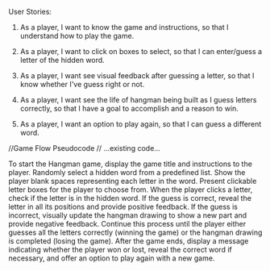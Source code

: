 User Stories:

1. As a player, I want to know the game and instructions, so that I understand how to play the game.

2. As a player, I want to click on boxes to select, so that I can enter/guess a letter of the hidden word.

3. As a player, I want see visual feedback after guessing a letter, so that I know whether I've guess right or not.

4. As a player, I want see the life of hangman being built as I guess letters correctly, so that I have a goal to accomplish and a reason to win.

5. As a player, I want an option to play again, so that I can guess a different word.


//Game Flow Pseudocode
// ...existing code...

To start the Hangman game, display the game title and instructions to the player.
Randomly select a hidden word from a predefined list.
Show the player blank spaces representing each letter in the word.
Present clickable letter boxes for the player to choose from.
When the player clicks a letter, check if the letter is in the hidden word.
If the guess is correct, reveal the letter in all its positions and provide positive feedback.
If the guess is incorrect, visually update the hangman drawing to show a new part and provide negative feedback.
Continue this process until the player either guesses all the letters correctly (winning the game) or the hangman drawing is completed (losing the game).
After the game ends, display a message indicating whether the player won or lost, reveal the correct word if necessary, and offer an option to play again with a new game.